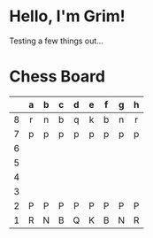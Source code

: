 # Hello, I'm Grim!

Testing a few things out...

# Chess Board

|     |  a  |  b  |  c  |  d  |  e  |  f  |  g  |  h  |
|:---:|:---:|:---:|:---:|:---:|:---:|:---:|:---:|:---:|
|  8  |  r  |  n  |  b  |  q  |  k  |  b  |  n  |  r  |
|  7  |  p  |  p  |  p  |  p  |  p  |  p  |  p  |  p  |
|  6  |     |     |     |     |     |     |     |     |
|  5  |     |     |     |     |     |     |     |     |
|  4  |     |     |     |     |     |     |     |     |
|  3  |     |     |     |     |     |     |     |     |
|  2  |  P  |  P  |  P  |  P  |  P  |  P  |  P  |  P  |
|  1  |  R  |  N  |  B  |  Q  |  K  |  B  |  N  |  R  |
